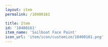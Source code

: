 ```yaml
---
layout: item
permalink: /10400161

title: Item
id: '10400161'
item_name: 'Sailboat Face Paint'
icon_url: 'item/icon/customize/10400161.png'
---
```

